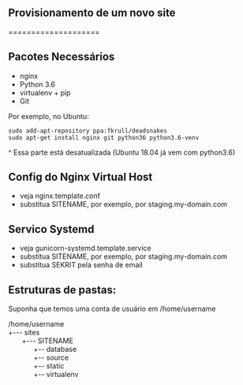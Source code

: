 
## Provisionamento de um novo site

====================

## Pacotes Necessários

* nginx
* Python 3.6
* virtualenv + pip
* Git

Por exemplo, no Ubuntu:

    sudo add-apt-repository ppa:fkrull/deadsnakes
    sudo apt-get install nginx git python36 python3.6-venv 
    
^ Essa parte está desatualizada (Ubuntu 18.04 já vem com python3.6)

## Config do Nginx Virtual Host

* veja nginx.template.conf
* substitua SITENAME, por exemplo, por staging.my-domain.com

## Servico Systemd

* veja gunicorn-systemd.template.service
* substitua SITENAME, por exemplo, por staging.my-domain.com
* substitua SEKRIT pela senha de email

## Estruturas de pastas:

Suponha que temos uma conta de usuário em /home/username

/home/username <br/>
+--- sites <br/>
&nbsp;&nbsp;&nbsp;&nbsp;&nbsp;&nbsp; 
+--- SITENAME <br/>
&nbsp;&nbsp;&nbsp;&nbsp;&nbsp;&nbsp;&nbsp;&nbsp;&nbsp;&nbsp;&nbsp;&nbsp;
       +-- database <br/>
&nbsp;&nbsp;&nbsp;&nbsp;&nbsp;&nbsp;&nbsp;&nbsp;&nbsp;&nbsp;&nbsp;&nbsp;
        +-- source <br/>
&nbsp;&nbsp;&nbsp;&nbsp;&nbsp;&nbsp;&nbsp;&nbsp;&nbsp;&nbsp;&nbsp;&nbsp;
        +-- static <br/>
&nbsp;&nbsp;&nbsp;&nbsp;&nbsp;&nbsp;&nbsp;&nbsp;&nbsp;&nbsp;&nbsp;&nbsp;
        +-- virtualenv <br/>